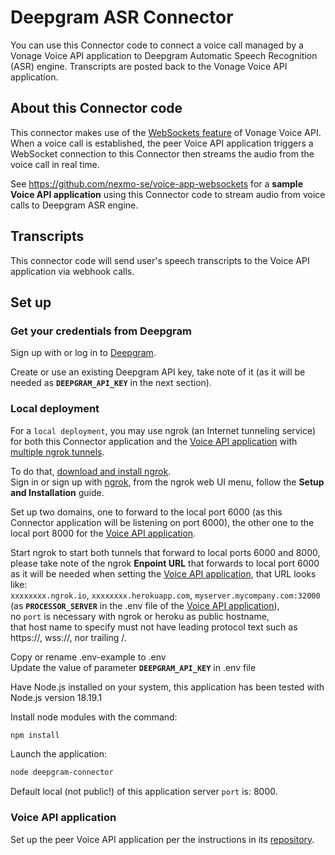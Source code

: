 # Deepgram ASR Connector

You can use this Connector code to connect a voice call managed by a Vonage Voice API application to Deepgram Automatic Speech Recognition (ASR) engine. Transcripts are posted back to the Vonage Voice API application.

## About this Connector code

This connector makes use of the [WebSockets feature](https://developer.vonage.com/en/voice/voice-api/concepts/websockets) of Vonage Voice API.</br>
When a voice call is established, the peer Voice API application triggers a WebSocket connection to this Connector then streams the audio from the voice call in real time. 

See https://github.com/nexmo-se/voice-app-websockets for a **sample Voice API application** using this Connector code to stream audio from voice calls to Deepgram ASR engine.

## Transcripts

This connector code will send user's speech transcripts to the Voice API application via webhook calls.

## Set up

### Get your credentials from Deepgram

Sign up with or log in to [Deepgram](https://deepgram.com/).</br>

Create or use an existing Deepgram API key,
take note of it (as it will be needed as **`DEEPGRAM_API_KEY`** in the next section).</br>

### Local deployment

For a `local deployment`, you may use ngrok (an Internet tunneling service) for both this Connector application and the [Voice API application](https://github.com/nexmo-se/voice-app-websockets) with [multiple ngrok tunnels](https://ngrok.com/docs#multiple-tunnels).

To do that, [download and install ngrok](https://ngrok.com/download).</br>
Sign in or sign up with [ngrok](https://ngrok.com/), from the ngrok web UI menu, follow the **Setup and Installation** guide.

Set up two domains, one to forward to the local port 6000 (as this Connector application will be listening on port 6000), the other one to the local port 8000 for the [Voice API application](https://github.com/nexmo-se/voice-app-websockets).

Start ngrok to start both tunnels that forward to local ports 6000 and 8000,</br>
please take note of the ngrok **Enpoint URL** that forwards to local port 6000 as it will be needed when setting the [Voice API application](https://github.com/nexmo-se/voice-app-websockets),
that URL looks like:</br>
`xxxxxxxx.ngrok.io`, `xxxxxxxx.herokuapp.com`, `myserver.mycompany.com:32000`  (as **`PROCESSOR_SERVER`** in the .env file of the [Voice API application](https://github.com/nexmo-se/voice-app-websockets)),</br>
no `port` is necessary with ngrok or heroku as public hostname,</br>
that host name to specify must not have leading protocol text such as https://, wss://, nor trailing /.

Copy or rename .env-example to .env<br>
Update the value of parameter **`DEEPGRAM_API_KEY`** in .env file<br>

Have Node.js installed on your system, this application has been tested with Node.js version 18.19.1<br>

Install node modules with the command:<br>
 ```bash
npm install
```

Launch the application:<br>
```bash
node deepgram-connector
```

Default local (not public!) of this application server `port` is: 8000.

### Voice API application

Set up the peer Voice API application per the instructions in its [repository](https://github.com/nexmo-se/voice-app-websockets).








